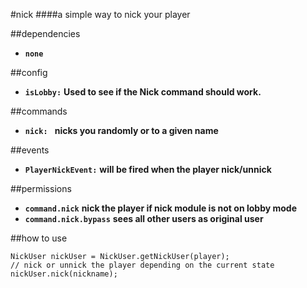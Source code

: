 #nick
####a simple way to nick your player

##dependencies

* **`none`**

##config
* **`isLobby:`** **Used to see if the Nick command should work.**

##commands
* **`nick: `** **nicks you randomly or to a given name**

##events
* **`PlayerNickEvent:`** **will be fired when the player nick/unnick**

##permissions
* **`command.nick`** **nick the player if nick module is not on lobby mode**
* **`command.nick.bypass`** **sees all other users as original user**

##how to use
```
NickUser nickUser = NickUser.getNickUser(player);
// nick or unnick the player depending on the current state
nickUser.nick(nickname);
```

